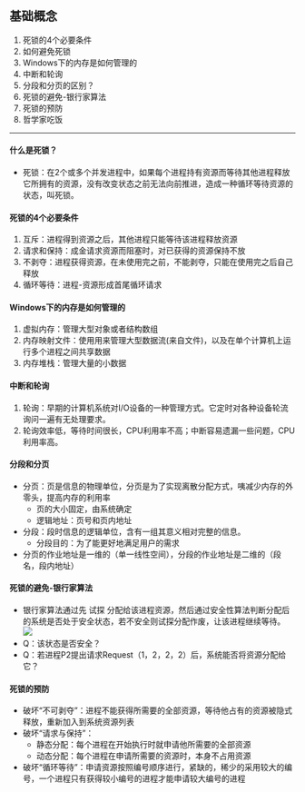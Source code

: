 ## 基础概念

1. 死锁的4个必要条件
2. 如何避免死锁
3. Windows下的内存是如何管理的
4. 中断和轮询
5. 分段和分页的区别？
6. 死锁的避免-银行家算法
7. 死锁的预防
7. 哲学家吃饭

***
#### 什么是死锁？
* 死锁：在2个或多个并发进程中，如果每个进程持有资源而等待其他进程释放它所拥有的资源，没有改变状态之前无法向前推进，造成一种循环等待资源的状态，叫死锁。

#### 死锁的4个必要条件
1. 互斥：进程得到资源之后，其他进程只能等待该进程释放资源
2. 请求和保持：成金请求资源而阻塞时，对已获得的资源保持不放
3. 不剥夺：进程获得资源，在未使用完之前，不能剥夺，只能在使用完之后自己释放
4. 循环等待：进程-资源形成首尾循环请求


#### Windows下的内存是如何管理的
1. 虚拟内存：管理大型对象或者结构数组
2. 内存映射文件：使用用来管理大型数据流(来自文件)，以及在单个计算机上运行多个进程之间共享数据
3. 内存堆栈：管理大量的小数据


#### 中断和轮询
1. 轮询：早期的计算机系统对I/O设备的一种管理方式。它定时对各种设备轮流询问一遍有无处理要求。
2. 轮询效率低，等待时间很长，CPU利用率不高；中断容易遗漏一些问题，CPU利用率高。



#### 分段和分页
* 分页：页是信息的物理单位，分页是为了实现离散分配方式，咦减少内存的外零头，提高内存的利用率
  * 页的大小固定，由系统确定
  * 逻辑地址：页号和页内地址
* 分段：段时信息的逻辑单位，含有一组其意义相对完整的信息。
  * 分段目的：为了能更好地满足用户的需求
* 分页的作业地址是一维的（单一线性空间），分段的作业地址是二维的（段名，段内地址）


#### 死锁的避免-银行家算法
* 银行家算法通过先 试探 分配给该进程资源，然后通过安全性算法判断分配后的系统是否处于安全状态，若不安全则试探分配作废，让该进程继续等待。
![](https://img-blog.csdn.net/20180508204335770?watermark/2/text/aHR0cHM6Ly9ibG9nLmNzZG4ubmV0L3FxXzMzNDE0Mjcx/font/5a6L5L2T/fontsize/400/fill/I0JBQkFCMA==/dissolve/70)
* Q：该状态是否安全？
* Q：若进程P2提出请求Request（1，2，2，2）后，系统能否将资源分配给它？


#### 死锁的预防
* 破坏“不可剥夺”：进程不能获得所需要的全部资源，等待他占有的资源被隐式释放，重新加入到系统资源列表
* 破坏“请求与保持”：
  * 静态分配：每个进程在开始执行时就申请他所需要的全部资源
  * 动态分配：每个进程在申请所需要的资源时，本身不占用资源
* 破坏“循环等待”：申请资源按照编号顺序进行，紧缺的，稀少的采用较大的编号，一个进程只有获得较小编号的进程才能申请较大编号的进程
